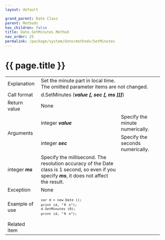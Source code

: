 ```yaml
---
layout: default

grand_parent: Date Class
parent: Methods
has_children: false
title: Date.SetMinutes Method
nav_order: 25
permalink: /package/system/date/methods/SetMinutes
---
```

# {{ page.title }}


<table>
  <tr>
    <td>Explanation</td>
    <td colspan="2">Set the minute part in local time.<br>The omitted parameter items are not changed.</td>
  </tr>
  <tr>
    <td>Call format</td>
    <td colspan="2">d.SetMinutes (<b><i>value [, sec [, ms ]]]</i></b>)</td>
  </tr>
  <tr>
    <td>Return value</td>
    <td colspan="2">None</td>
  </tr>  
  <tr>
    <td rowspan="2">Arguments</td>
    <td>integer  <b><i>value</i></b></td>
    <td>Specify the minute numerically.</td>
  </tr>
    <tr>
    <td>integer  <b><i>sec</i></b></td>
    <td>Specify the seconds numerically.</td>
  </tr>
    <tr>
    <td>integer  <b><i>ms</i></b></td>
    <td>Specify the millisecond. The resolution accuracy of the Date class is 1 second, so even if you specify <b><i>ms</i></b>, it does not affect the result.</td>
  </tr>
  <tr>
    <td>Exception</td>
    <td colspan="2">None</td>
  </tr>
  <tr>
    <td>Example of use</td>
    <td colspan="2"><code><pre>var d = new Date ();
print (d, "￥ n");
d.SetMinutes (0);
print (d, "￥ n");</pre></code></td>
  </tr>
  <tr>
    <td>Related item</td>
    <td colspan="2"></td>
  </tr>
</table>

